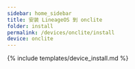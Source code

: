 ```yaml
---
sidebar: home_sidebar
title: 安装 LineageOS 到 onclite
folder: install
permalink: /devices/onclite/install
device: onclite
---
```

{% include templates/device_install.md %}
